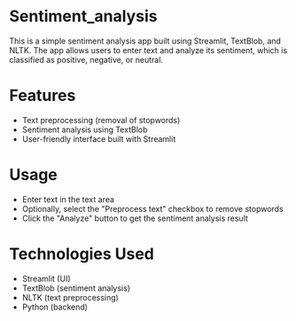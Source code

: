 # Sentiment_analysis
This is a simple sentiment analysis app built using Streamlit, TextBlob, and NLTK. The app allows users to enter text and analyze its sentiment, which is classified as positive, negative, or neutral.

# Features
- Text preprocessing (removal of stopwords)
- Sentiment analysis using TextBlob
- User-friendly interface built with Streamlit
# Usage
- Enter text in the text area
- Optionally, select the "Preprocess text" checkbox to remove stopwords
- Click the "Analyze" button to get the sentiment analysis result
# Technologies Used
- Streamlit (UI)
- TextBlob (sentiment analysis)
- NLTK (text preprocessing)
- Python (backend)
